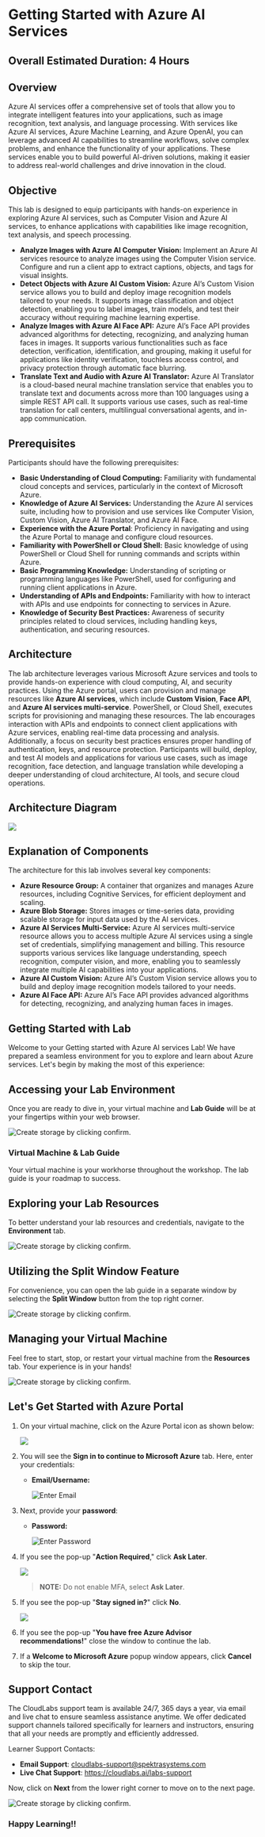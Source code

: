 # Getting Started with Azure AI Services

## Overall Estimated Duration: 4 Hours

## Overview

Azure AI services offer a comprehensive set of tools that allow you to integrate intelligent features into your applications, such as image recognition, text analysis, and language processing. With services like Azure AI services, Azure Machine Learning, and Azure OpenAI, you can leverage advanced AI capabilities to streamline workflows, solve complex problems, and enhance the functionality of your applications. These services enable you to build powerful AI-driven solutions, making it easier to address real-world challenges and drive innovation in the cloud.

## Objective

This lab is designed to equip participants with hands-on experience in exploring Azure AI services, such as Computer Vision and Azure AI services, to enhance applications with capabilities like image recognition, text analysis, and speech processing.

-   **Analyze Images with Azure AI Computer Vision:** Implement an Azure AI services resource to analyze images using the Computer Vision service. Configure and run a client app to extract captions, objects, and tags for visual insights.
-   **Detect Objects with Azure AI Custom Vision:** Azure AI’s Custom Vision service allows you to build and deploy image recognition models tailored to your needs. It supports image classification and object detection, enabling you to label images, train models, and test their accuracy without requiring machine learning expertise.
-   **Analyze Images with Azure AI Face API:** Azure AI’s Face API provides advanced algorithms for detecting, recognizing, and analyzing human faces in images. It supports various functionalities such as face detection, verification, identification, and grouping, making it useful for applications like identity verification, touchless access control, and privacy protection through automatic face blurring.
-   **Translate Text and Audio with Azure AI Translator:** Azure AI Translator is a cloud-based neural machine translation service that enables you to translate text and documents across more than 100 languages using a simple REST API call. It supports various use cases, such as real-time translation for call centers, multilingual conversational agents, and in-app communication.

## Prerequisites

Participants should have the following prerequisites:

-   **Basic Understanding of Cloud Computing:** Familiarity with fundamental cloud concepts and services, particularly in the context of Microsoft Azure.
-   **Knowledge of Azure AI Services:** Understanding the Azure AI services suite, including how to provision and use services like Computer Vision, Custom Vision, Azure AI Translator, and Azure AI Face.
-   **Experience with the Azure Portal**: Proficiency in navigating and using the Azure Portal to manage and configure cloud resources.
-   **Familiarity with PowerShell or Cloud Shell:** Basic knowledge of using PowerShell or Cloud Shell for running commands and scripts within Azure.
-   **Basic Programming Knowledge:** Understanding of scripting or programming languages like PowerShell, used for configuring and running client applications in Azure.
-   **Understanding of APIs and Endpoints:** Familiarity with how to interact with APIs and use endpoints for connecting to services in Azure.
-   **Knowledge of Security Best Practices:** Awareness of security principles related to cloud services, including handling keys, authentication, and securing resources.

## Architecture

The lab architecture leverages various Microsoft Azure services and tools to provide hands-on experience with cloud computing, AI, and security practices. Using the Azure portal, users can provision and manage resources like **Azure AI services**, which include **Custom Vision**, **Face API**, and **Azure AI services multi-service**. PowerShell, or Cloud Shell, executes scripts for provisioning and managing these resources. The lab encourages interaction with APIs and endpoints to connect client applications with Azure services, enabling real-time data processing and analysis. Additionally, a focus on security best practices ensures proper handling of authentication, keys, and resource protection. Participants will build, deploy, and test AI models and applications for various use cases, such as image recognition, face detection, and language translation while developing a deeper understanding of cloud architecture, AI tools, and secure cloud operations.

## Architecture Diagram

![](../media/new-arch-diagram.png)

## Explanation of Components

The architecture for this lab involves several key components:

-   **Azure Resource Group:** A container that organizes and manages Azure resources, including Cognitive Services, for efficient deployment and scaling.
-   **Azure Blob Storage:** Stores images or time-series data, providing scalable storage for input data used by the AI services.
-   **Azure AI Services Multi-Service:** Azure AI services multi-service resource allows you to access multiple Azure AI services using a single set of credentials, simplifying management and billing. This resource supports various services like language understanding, speech recognition, computer vision, and more, enabling you to seamlessly integrate multiple AI capabilities into your applications.
-   **Azure AI Custom Vision:** Azure AI’s Custom Vision service allows you to build and deploy image recognition models tailored to your needs.
-   **Azure AI Face API:** Azure AI’s Face API provides advanced algorithms for detecting, recognizing, and analyzing human faces in images.

## Getting Started with Lab

Welcome to your Getting started with Azure AI services Lab! We have prepared a seamless environment for you to explore and learn about Azure services. Let's begin by making the most of this experience:

## Accessing your Lab Environment
 
Once you are ready to dive in, your virtual machine and **Lab Guide** will be at your fingertips within your web browser.

![Create storage by clicking confirm.](../media/GettingStarted/azure-ai-search-getting%20started-4.png) 

### Virtual Machine & Lab Guide
 
Your virtual machine is your workhorse throughout the workshop. The lab guide is your roadmap to success.
 
## Exploring your Lab Resources
 
To better understand your lab resources and credentials, navigate to the **Environment** tab.

![Create storage by clicking confirm.](../media/GettingStarted/azure-ai-search-getting%20started-1.png)
 
## Utilizing the Split Window Feature
 
For convenience, you can open the lab guide in a separate window by selecting the **Split Window** button from the top right corner.
 
![Create storage by clicking confirm.](../media/GettingStarted/azure-ai-search-getting%20started-5.png)
 
## Managing your Virtual Machine
 
Feel free to start, stop, or restart your virtual machine from the **Resources** tab. Your experience is in your hands!
 
![Create storage by clicking confirm.](../media/GettingStarted/azure-ai-search-getting%20started-2.png)

 
## Let's Get Started with Azure Portal
 
1. On your virtual machine, click on the Azure Portal icon as shown below:
 
    ![](../media/GS1.png)
 
1. You will see the **Sign in to continue to Microsoft Azure** tab. Here, enter your credentials:
 
   - **Email/Username:** <inject key="AzureAdUserEmail"></inject>
 
      ![](../media/GS2.png "Enter Email")
 
3. Next, provide your **password**:
 
   - **Password:** <inject key="AzureAdUserPassword"></inject>
 
      ![](../media/GS3.png "Enter Password")

1. If you see the pop-up "**Action Required**," click **Ask Later**.

   ![](../media/asklater.png)

   >**NOTE:** Do not enable MFA, select **Ask Later**.
 
1. If you see the pop-up "**Stay signed in?**" click **No**.

   ![](../media/GS9.png)

1. If you see the pop-up "**You have free Azure Advisor recommendations!**" close the window to continue the lab.

1. If a **Welcome to Microsoft Azure** popup window appears, click **Cancel** to skip the tour.

## Support Contact
 
The CloudLabs support team is available 24/7, 365 days a year, via email and live chat to ensure seamless assistance anytime. We offer dedicated support channels tailored specifically for learners and instructors, ensuring that all your needs are promptly and efficiently addressed.

Learner Support Contacts:
- **Email Support**: cloudlabs-support@spektrasystems.com
- **Live Chat Support**: https://cloudlabs.ai/labs-support

Now, click on **Next** from the lower right corner to move on to the next page.

![Create storage by clicking confirm.](../media/GettingStarted/azure-ai-search-getting%20started-3.png)

### Happy Learning!!
